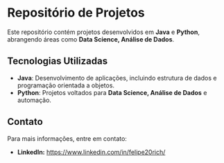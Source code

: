 # Repositório de Projetos

Este repositório contém projetos desenvolvidos em **Java** e **Python**, abrangendo áreas como **Data Science, Análise de Dados**.

## Tecnologias Utilizadas

- **Java**: Desenvolvimento de aplicações, incluindo estrutura de dados e programação orientada a objetos.
- **Python**: Projetos voltados para **Data Science, Análise de Dados** e automação.

## Contato

Para mais informações, entre em contato:

- **LinkedIn:** https://www.linkedin.com/in/felipe20rich/

